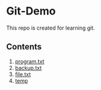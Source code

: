 # Git-Demo

This repo is created for learning git.

## Contents

1. [program.txt](program.txt)
2. [backup.txt](backup.txt)
3. [file.txt](file.txt)
4. [temp](temp)
